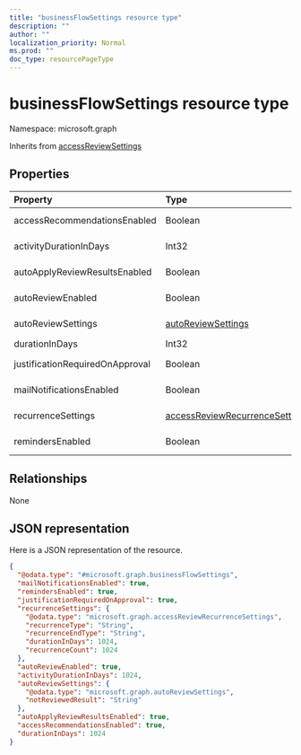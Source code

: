 ```yaml
---
title: "businessFlowSettings resource type"
description: ""
author: ""
localization_priority: Normal
ms.prod: ""
doc_type: resourcePageType
---
```


# businessFlowSettings resource type


Namespace: microsoft.graph




Inherits from [accessReviewSettings](../resources/accessreviewsettings.md)

## Properties
|Property|Type|Description|
|:---|:---|:---|
|accessRecommendationsEnabled|Boolean| Inherited from [accessReviewSettings](../resources/accessreviewsettings.md)|
|activityDurationInDays|Int32| Inherited from [accessReviewSettings](../resources/accessreviewsettings.md)|
|autoApplyReviewResultsEnabled|Boolean| Inherited from [accessReviewSettings](../resources/accessreviewsettings.md)|
|autoReviewEnabled|Boolean| Inherited from [accessReviewSettings](../resources/accessreviewsettings.md)|
|autoReviewSettings|[autoReviewSettings](../resources/autoreviewsettings.md)| Inherited from [accessReviewSettings](../resources/accessreviewsettings.md)|
|durationInDays|Int32||
|justificationRequiredOnApproval|Boolean| Inherited from [accessReviewSettings](../resources/accessreviewsettings.md)|
|mailNotificationsEnabled|Boolean| Inherited from [accessReviewSettings](../resources/accessreviewsettings.md)|
|recurrenceSettings|[accessReviewRecurrenceSettings](../resources/accessreviewrecurrencesettings.md)| Inherited from [accessReviewSettings](../resources/accessreviewsettings.md)|
|remindersEnabled|Boolean| Inherited from [accessReviewSettings](../resources/accessreviewsettings.md)|

## Relationships
None

## JSON representation
Here is a JSON representation of the resource.
<!-- {
  "blockType": "resource",
  "@odata.type": "microsoft.graph.businessFlowSettings"
}
-->
``` json
{
  "@odata.type": "#microsoft.graph.businessFlowSettings",
  "mailNotificationsEnabled": true,
  "remindersEnabled": true,
  "justificationRequiredOnApproval": true,
  "recurrenceSettings": {
    "@odata.type": "microsoft.graph.accessReviewRecurrenceSettings",
    "recurrenceType": "String",
    "recurrenceEndType": "String",
    "durationInDays": 1024,
    "recurrenceCount": 1024
  },
  "autoReviewEnabled": true,
  "activityDurationInDays": 1024,
  "autoReviewSettings": {
    "@odata.type": "microsoft.graph.autoReviewSettings",
    "notReviewedResult": "String"
  },
  "autoApplyReviewResultsEnabled": true,
  "accessRecommendationsEnabled": true,
  "durationInDays": 1024
}
```

